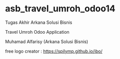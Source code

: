 # asb_travel_umroh_odoo14
Tugas Akhir Arkana Solusi Bisnis

Travel Umroh Odoo Application

Muhamad Alfarisy
(Arkana Solusi Bisnis)


free logo creator : https://spilymp.github.io/ibo/
